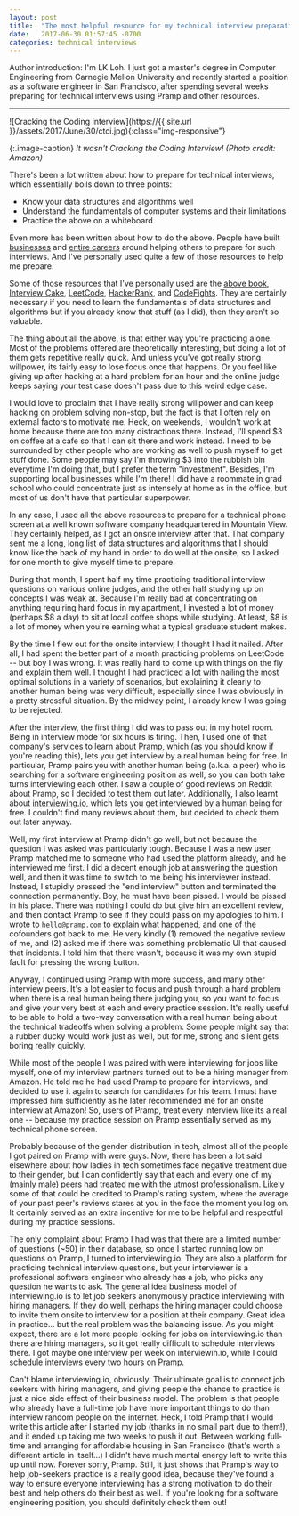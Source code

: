 ```yaml
---
layout: post
title:  "The most helpful resource for my technical interview preparations"
date:   2017-06-30 01:57:45 -0700
categories: technical interviews
---
```


Author introduction: 
I'm LK Loh. I just got a master's degree in Computer Engineering
from Carnegie Mellon University and
recently started a position as a software engineer in San Francisco,
after spending several weeks
preparing for technical interviews using Pramp and other resources.

***

![Cracking the Coding Interview](https://{{ site.url }}/assets/2017/June/30/ctci.jpg){:class="img-responsive"}

{:.image-caption}
*It wasn't Cracking the Coding Interview! (Photo credit: Amazon)*

There's been a lot written about how to prepare for technical interviews,
which essentially boils down to three points:
* Know your data structures and algorithms well
* Understand the fundamentals of computer systems and their limitations
* Practice the above on a whiteboard

Even more has been written about how to do the above. 
People have built [businesses](https://www.interviewcake.com/) 
and [entire careers](http://www.gayle.com/) around helping 
others to prepare for such interviews. 
And I've personally used quite a few of those resources to help me prepare. 

Some of those resources that I've personally used are the [above book](http://www.crackingthecodinginterview.com/), 
[Interview Cake](https://www.interviewcake.com/), 
[LeetCode](https://leetcode.com/), [HackerRank](https://www.hackerrank.com/), 
and [CodeFights](https://codefights.com/).
They are certainly necessary if you need to learn the fundamentals
of data structures and algorithms
but if you already know that stuff (as I did),
then they aren't so valuable.

The thing about all the above, is that either way you're practicing alone. 
Most of the problems offered are theoretically interesting, 
but doing a lot of them gets repetitive really quick. 
And unless you've got really strong willpower,
its fairly easy to lose focus once that happens. 
Or you feel like giving up after hacking at a hard problem for an hour
and the online judge keeps saying your test case doesn't pass due to this weird edge case. 

I would love to proclaim that I have really strong willpower
and can keep hacking on problem solving non-stop,
but the fact is that I often rely on external factors to motivate me.
Heck, on weekends, 
I wouldn't work at home because there are too many distractions there.
Instead, I'll spend $3 on coffee at a cafe so that I can sit there and work instead.
I need to be surrounded by other people who are working as well
to push myself to get stuff done.
Some people may say I'm throwing $3 into the rubbish bin everytime I'm doing that,
but I prefer the term "investment".
Besides, I'm supporting local businesses while I'm there!
I did have a roommate in grad school who could concentrate just as intensely
at home as in the office, 
but most of us don't have that particular superpower.

In any case, I used all the above resources to prepare for a technical phone screen 
at a well known software company headquartered in Mountain View.
They certainly helped, as I got an onsite interview after that.
That company sent me a long, long list of data structures and algorithms
that I should know like the back of my hand in order to do well at the onsite, 
so I asked for one month to give myself time to prepare.

During that month, I spent half my time 
practicing traditional interview questions on various online judges,
and the other half studying up on concepts I was weak at.
Because I'm really bad at concentrating on anything requiring hard focus in my apartment,
I invested a lot of money (perhaps $8 a day) to sit at local coffee shops while studying. 
At least, $8 is a lot of money when you're earning
what a typical graduate student makes.

By the time I flew out for the onsite interview,
I thought I had it nailed.
After all, I had spent the better part of a month
practicing problems on LeetCode -- but boy I was wrong.
It was really hard to come up with things on the fly and explain them well.
I thought I had practiced a lot with nailing the most optimal
solutions in a variety of scenarios,
but explaining it clearly to another human being was very difficult,
especially since I was obviously in a pretty stressful situation.
By the midway point, I already knew I was going to be rejected.
 
After the interview, 
the first thing I did was to pass out in my hotel room. 
Being in interview mode for six hours is tiring.
Then, I used one of that company's services 
to learn about [Pramp](https://pramp.com/#/),
which (as you should know if you're reading this),
lets you get interview by a real human being for free.
In particular, Pramp pairs you with another human being (a.k.a. a peer) who
is searching for a software engineering position as well,
so you can both take turns interviewing each other.
I saw a couple of good reviews on Reddit about Pramp, 
so I decided to test them out later.
Additionally, I also learnt about [interviewing.io](https://interviewing.io/),
which lets you get interviewed by a human being for free.
I couldn't find many reviews about them,
but decided to check them out later anyway.

Well, my first interview at Pramp didn't go well,
but not because the question I was asked was particularly tough.
Because I was a new user, Pramp matched me to someone who had used the platform already,
and he interviewed me first. 
I did a decent enough job at answering the question well,
and then it was time to switch to me being his interviewer instead.
Instead, I stupidly pressed the "end interview" button and
terminated the connection permanently. 
Boy, he must have been pissed. I would be pissed in his place. 
There was nothing I could do but give him an excellent review,
and then contact Pramp to see if they could pass on my apologies to him. 
I wrote to `hello@pramp.com` to explain what happened,
and one of the cofounders got back to me. 
He very kindly (1) removed the negative review of me,
and (2) asked me if there was something problematic UI that caused that incidents.
I told him that there wasn't,
because it was my own stupid fault for pressing the wrong button.

Anyway, I continued using Pramp with more success, and many other interview peers.
It's a lot easier to focus and push through a hard problem when there 
is a real human being there judging you,
so you want to focus and give your very best at each and every practice session.
It's really useful to be able to hold a two-way conversation with a real human being
about the technical tradeoffs when solving a problem.
Some people might say that a rubber ducky would work just as well,
but for me, strong and silent gets boring really quickly.

While most of the people I was paired with were interviewing for jobs like myself,
one of my interview partners turned out to be a hiring manager from Amazon.
He told me he had used Pramp to prepare for interviews,
and decided to use it again to search for candidates for his team.
I must have impressed him sufficiently as he 
later recommended me for an onsite interview at Amazon!
So, users of Pramp, treat every interview like its a real one -- 
because my practice session on Pramp essentially served
as my technical phone screen.

Probably because of the gender distribution in tech, 
almost all of the people I got paired on Pramp with were guys.
Now, there has been a lot said elsewhere about how
ladies in tech sometimes face negative treatment due to their gender,
but I can confidently say that each and every one of my (mainly male) peers
had treated me with the utmost professionalism.
Likely some of that could be credited to Pramp's rating system,
where the average of your past peer's reviews stares at you in the face the moment you log on.
It certainly served as an extra incentive for me
to be helpful and respectful during my practice sessions.

The only complaint about Pramp I had
was that there are a limited number of questions (~50) in their database,
so once I started running low on questions on Pramp, I turned to interviewing.io.
They are also a platform for practicing technical interview questions,
but your interviewer is a professional software engineer who already has a job,
who picks any question he wants to ask.
The general idea business model of interviewing.io is to 
let job seekers anonymously practice interviewing with hiring managers.
If they do well, perhaps the hiring manager could choose to invite
them onsite to interview for a position at their company.
Great idea in practice... but the real problem was the balancing issue.
As you might expect, there are a lot more people looking for jobs on interviewing.io
than there are hiring managers,
so it got really difficult to schedule interviews there.
I got maybe one interview per week on interviewin.io, 
while I could schedule interviews every two hours on Pramp.

Can't blame interviewing.io, obviously. 
Their ultimate goal is to connect job seekers with hiring managers,
and giving people the chance to practice is just a nice side effect of their business model. 
The problem is that people who already have a full-time job
have more important things to do than interview random people on the internet.
Heck, I told Pramp that I would write this article after I started my job
(thanks in no small part due to them!),
and it ended up taking me two weeks to push it out.
Between working full-time and arranging for affordable housing in San Francisco 
(that's worth a different article in itself...)
I didn't have much mental energy left to write this up until now.
Forever sorry, Pramp.
Still, it just shows that Pramp's way to help job-seekers practice
is a really good idea, because they've found a way to ensure
everyone interviewing has a strong motivation to do their best
and help others do their best as well.
If you're looking for a software engineering position,
you should definitely check them out!























